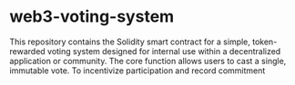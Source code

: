 # web3-voting-system
This repository contains the Solidity smart contract for a simple, token-rewarded voting system designed for internal use within a decentralized application or community. The core function allows users to cast a single, immutable vote. To incentivize participation and record commitment
